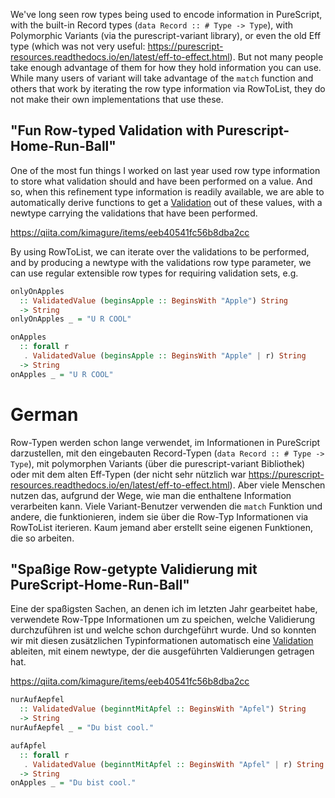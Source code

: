 We've long seen row types being used to encode information in PureScript, with the built-in Record types (`data Record :: # Type -> Type`), with Polymorphic Variants (via the purescript-variant library), or even the old Eff type (which was not very useful: <https://purescript-resources.readthedocs.io/en/latest/eff-to-effect.html>). But not many people take enough advantage of them for how they hold information you can use. While many users of variant will take advantage of the `match` function and others that work by iterating the row type information via RowToList, they do not make their own implementations that use these.

## "Fun Row-typed Validation with Purescript-Home-Run-Ball"

One of the most fun things I worked on last year used row type information to store what validation should and have been performed on a value. And so, when this refinement type information is readily available, we are able to automatically derive functions to get a [Validation](https://qiita.com/kimagure/items/f75befebdd37f6e8879f) out of these values, with a newtype carrying the validations that have been performed.

<https://qiita.com/kimagure/items/eeb40541fc56b8dba2cc>

By using RowToList, we can iterate over the validations to be performed, and by producing a newtype with the validations row type parameter, we can use regular extensible row types for requiring validation sets, e.g.

```hs
onlyOnApples
  :: ValidatedValue (beginsApple :: BeginsWith "Apple") String
  -> String
onlyOnApples _ = "U R COOL"

onApples
  :: forall r
   . ValidatedValue (beginsApple :: BeginsWith "Apple" | r) String
  -> String
onApples _ = "U R COOL"
```
# German
Row-Typen werden schon lange verwendet, im Informationen in PureScript darzustellen, mit den eingebauten Record-Typen (`data Record :: # Type -> Type`), mit polymorphen Variants (über die purescript-variant Bibliothek) oder mit dem alten Eff-Typen (der nicht sehr nützlich war <https://purescript-resources.readthedocs.io/en/latest/eff-to-effect.html>). Aber viele Menschen nutzen das, aufgrund der Wege, wie man die enthaltene Information verarbeiten kann. Viele Variant-Benutzer verwenden die `match` Funktion und andere, die funktionieren, indem sie über die Row-Typ Informationen via RowToList iterieren. Kaum jemand aber erstellt seine eigenen Funktionen, die so arbeiten.

## "Spaßige Row-getypte Validierung mit PureScript-Home-Run-Ball"

Eine der spaßigsten Sachen, an denen ich im letzten Jahr gearbeitet habe, verwendete Row-Tppe Informationen um zu speichen, welche Validierung durchzuführen ist und welche schon durchgeführt wurde. Und so konnten wir mit diesen zusätzlichen Typinformationen automatisch eine [Validation](https://qiita.com/kimagure/items/f75befebdd37f6e8879f) ableiten, mit einem newtype, der die ausgeführten Valdierungen getragen hat.

<https://qiita.com/kimagure/items/eeb40541fc56b8dba2cc>

```hs
nurAufAepfel
  :: ValidatedValue (beginntMitApfel :: BeginsWith "Apfel") String
  -> String
nurAufAepfel _ = "Du bist cool."

aufApfel
  :: forall r
   . ValidatedValue (beginntMitApfel :: BeginsWith "Apfel" | r) String
  -> String
onApples _ = "Du bist cool."
```
